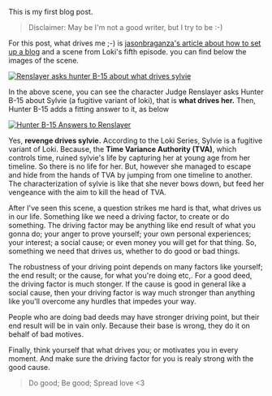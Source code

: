 <!--
.. title: What drives you in life ?
.. slug: what-drives-you-in-life
.. date: 2021-07-21 18:59:10 UTC+05:30
.. tags: general,loki,marvel,sylvie,personal thoughts
.. category: my thoughts
.. link: 
.. description: what drives you in life inspired from sylvie, a variant of loki
.. type: text
.. author: Circuit Lover
-->

This is my first blog post.

> Disclaimer: May be I'm not a good writer, but I try to be :-)

For this post, what drives me ;-) is [jasonbraganza's article about how to set up a blog](https://janusworx.com/blog/thoughts-on-setting-up-a-blog/ "jasonbraganza's article about how to set up a blog") and a scene from Loki's fifth episode. you can find below the images of the scene.

[![Renslayer asks hunter B-15 about what drives sylvie](https://0x0.st/-Vpk.png "Renslayer asks hunter B-15 about what drives sylvie")](https://0x0.st/-Vpk.png "Renslayer asks hunter B-15 about what drives sylvie")

In the above scene, you can see the character Judge Renslayer asks Hunter B-15 about Sylvie (a fugitive variant of loki),  that is **what drives her.** Then, Hunter B-15 adds a fitting answer to it, as below 

[![Hunter B-15 Answers to Renslayer](https://0x0.st/-Vpd.png "Hunter B-15 Answers to Renslayer")](https://0x0.st/-Vpd.png "Hunter B-15 Answers to Renslayer")

Yes, **revenge drives sylvie.** According to the Loki Series, Sylvie is a fugitive variant of Loki. Because, the **Time Variance Authority (TVA)**, which controls time, ruined sylvie's life by capturing her at young age from her timeline. So there is no life for her. But, however she managed to escape and hide from the hands of TVA by jumping from one timeline to another. The characterization of sylvie is like that she never bows down, but feed her vengeance with the aim to kill the head of TVA.

After I've seen this scene,  a question strikes me hard is that, what drives us in our life. Something like we need a driving factor, to create or do something. The driving factor may be anything like end result of what you gonna do; your anger to prove yourself; your own personal experiences; your interest; a social cause; or even money you will get for that thing. So, something we need that drives us, whether to do good or bad things.

The robustness of your driving point depends on many factors like yourself; the end result; or the cause, for what you're doing etc,. For a good deed, the driving factor is much stonger. If the cause is good in general like a social cause, then your driving factor is way much stronger than anything like you'll overcome any hurdles that impedes your way. 

People who are doing bad deeds may have stronger driving point, but their end result will be in vain only. Because their base is wrong, they do it on behalf of bad motives.

Finally, think yourself that what drives you; or motivates you in every moment. And make sure the driving factor for you is realy strong with the good cause.

> Do good; Be good; Spread love <3

